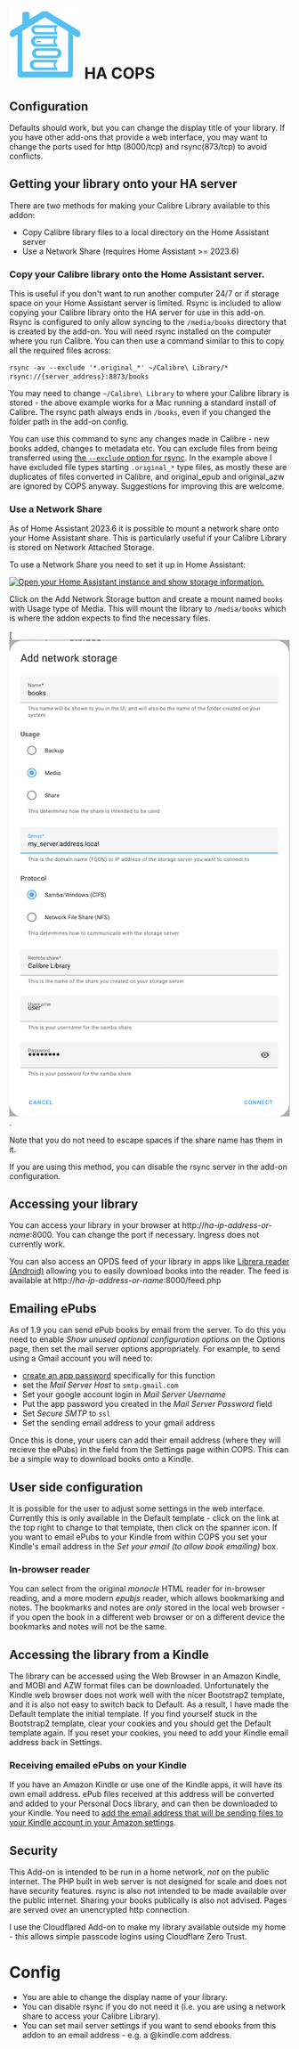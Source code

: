 # ![HA-COPS logo](https://raw.githubusercontent.com/dunxd/HomeAssistantAddons/main/COPS/icon.png) HA COPS

## Configuration

Defaults should work, but you can change the display title of your library. If you have other add-ons that provide a web interface, you may want to change the ports used for http (8000/tcp) and rsync(873/tcp) to avoid conflicts.

## Getting your library onto your HA server

There are two methods for making your Calibre Library available to this addon:

- Copy Calibre library files to a local directory on the Home Assistant server
- Use a Network Share (requires Home Assistant >= 2023.6)

### Copy your Calibre library onto the Home Assistant server.

This is useful if you don't want to run another computer 24/7 or if storage space on your Home Assistant server is limited. Rsync is included to allow copying your Calibre library onto the HA server for use in this add-on. Rsync is configured to only allow syncing to the `/media/books` directory that is created by the add-on. You will need rsync installed on the computer where you run Calibre. You can then use a command similar to this to copy all the required files across:

```
rsync -av --exclude '*.original_*' ~/Calibre\ Library/* rsync://{server_address}:8873/books
```

You may need to change `~/Calibre\ Library` to where your Calibre library is stored - the above example works for a Mac running a standard install of Calibre. The rsync path always ends in `/books`, even if you changed the folder path in the add-on config.

You can use this command to sync any changes made in Calibre - new books added, changes to metadata etc. You can exclude files from being transferred using [the `--exclude` option for rsync](https://www.man7.org/linux/man-pages/man1/rsync.1.html#FILTER_RULES). In the example above I have excluded file types starting `.original_*` type files, as mostly these are duplicates of files converted in Calibre, and original_epub and original_azw are ignored by COPS anyway. Suggestions for improving this are welcome.

### Use a Network Share

As of Home Assistant 2023.6 it is possible to mount a network share onto your Home Assistant share. This is particularly useful if your Calibre Library is stored on Network Attached Storage.

To use a Network Share you need to set it up in Home Assistant:

[![Open your Home Assistant instance and show storage information.](https://my.home-assistant.io/badges/storage.svg)](https://my.home-assistant.io/redirect/storage/)

Click on the Add Network Storage button and create a mount named `books` with Usage type of Media. This will mount the library to `/media/books` which is where the addon expects to find the necessary files.

[![Network storage dialog with example settings](https://raw.githubusercontent.com/dunxd/HomeAssistantAddons/main/COPS/Assets/NetworkStorageDialog.png).

Note that you do not need to escape spaces if the share name has them in it.

If you are using this method, you can disable the rsync server in the add-on configuration.

## Accessing your library

You can access your library in your browser at http://_ha-ip-address-or-name_:8000. You can change the port if necessary. Ingress does not currently work.

You can also access an OPDS feed of your library in apps like [Librera reader (Android)](https://librera.mobi/) allowing you to easily download books into the reader. The feed is available at http://_ha-ip-address-or-name_:8000/feed.php

## Emailing ePubs

As of 1.9 you can send ePub books by email from the server. To do this you need to enable _Show unused optional configuration options_ on the Options page, then set the mail server options appropriately. For example, to send using a Gmail account you will need to:

- [create an app password](https://support.google.com/accounts/answer/185833?hl=en) specifically for this function
- set the _Mail Server Host_ to `smtp.gmail.com`
- Set your google account login in _Mail Server Username_
- Put the app password you created in the _Mail Server Password_ field
- Set _Secure SMTP_ to `ssl`
- Set the sending email address to your gmail address

Once this is done, your users can add their email address (where they will recieve the ePubs) in the field from the Settings page within COPS. This can be a simple way to download books onto a Kindle.

## User side configuration

It is possible for the user to adjust some settings in the web interface. Currently this is only available in the Default template - click on the link at the top right to change to that template, then click on the spanner icon. If you want to email ePubs to your Kindle from within COPS you set your Kindle's email address in the _Set your email (to allow book emailing)_ box.

### In-browser reader

You can select from the original _monocle_ HTML reader for in-browser reading, and a more modern _epubjs_ reader, which allows bookmarking and notes. The bookmarks and notes are _only_ stored in the local web browser - if you open the book in a different web browser or on a different device the bookmarks and notes will not be the same.

## Accessing the library from a Kindle

The library can be accessed using the Web Browser in an Amazon Kindle, and MOBI and AZW format files can be downloaded. Unfortunately the Kindle web browser does not work well with the nicer Bootstrap2 template, and it is also not easy to switch back to Default. As a result, I have made the Default template the initial template. If you find yourself stuck in the Bootstrap2 template, clear your cookies and you should get the Default template again. If you reset your cookies, you need to add your Kindle email address back in Settings.

### Receiving emailed ePubs on your Kindle

If you have an Amazon Kindle or use one of the Kindle apps, it will have its own email address. ePub files received at this address will be converted and added to your Personal Docs library, and can then be downloaded to your Kindle. You need to [add the email address that will be sending files to your Kindle account in your Amazon settings](https://www.amazon.com/gp/help/customer/display.html%3FnodeId%3DGX9XLEVV8G4DB28H).

## Security

This Add-on is intended to be run in a home network, _not_ on the public internet. The PHP built in web server is not designed for scale and does not have security features. rsync is also not intended to be made available over the public internet. Sharing your books publically is also not advised. Pages are served over an unencrypted http connection.

I use the Cloudflared Add-on to make my library available outside my home - this allows simple passcode logins using Cloudflare Zero Trust.

# Config

- You are able to change the display name of your library.
- You can disable rsync if you do not need it (i.e. you are using a network share to access your Calibre Library).
- You can set mail server settings if you want to send ebooks from this addon to an email address - e.g. a @kindle.com address.
